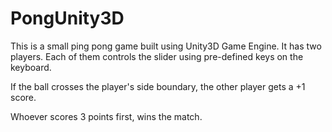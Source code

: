 # PongUnity3D


This is a small ping pong game built using Unity3D Game Engine. It has two players. Each of them controls the slider using pre-defined keys on the keyboard.

If the ball crosses the player's side boundary, the other player gets a +1 score.

Whoever scores 3 points first, wins the match.
